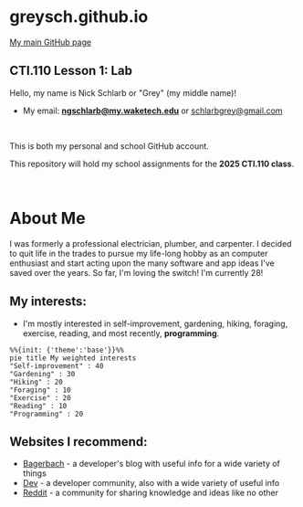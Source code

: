 # greysch.github.io
[My main GitHub page](https://github.com/greysch)
## CTI.110 Lesson 1: Lab


Hello, my name is Nick Schlarb or "Grey" (my middle name)!
- My email: **ngschlarb@my.waketech.edu** or schlarbgrey@gmail.com

&nbsp;

This is both my personal and school GitHub account.

This repository will hold my school assignments for the **2025 CTI.110 class**.

&nbsp;

# About Me

I was formerly a professional electrician, plumber, and carpenter. I decided to quit life in the trades to pursue my life-long hobby as an computer enthusiast and start acting upon the many software and app ideas I've saved over the years. So far, I'm loving the switch! I'm currently 28!
## My interests:

* I'm mostly interested in self-improvement, gardening, hiking, foraging, exercise, reading, and most recently, **programming**.

```mermaid
%%{init: {'theme':'base'}}%%
pie title My weighted interests
"Self-improvement" : 40
"Gardening" : 30
"Hiking" : 20
"Foraging" : 10
"Exercise" : 20
"Reading" : 10
"Programming" : 20
```

## Websites I recommend:

* [Bagerbach](https://bagerbach.com/) - a developer's blog with useful info for a wide variety of things
* [Dev](https://dev.to/) - a developer community, also with a wide variety of useful info
* [Reddit](https://www.reddit.com/) - a community for sharing knowledge and ideas like no other

&nbsp;

&nbsp;
